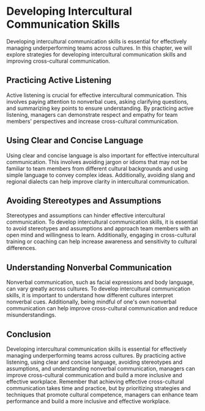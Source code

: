 # Developing Intercultural Communication Skills

Developing intercultural communication skills is essential for effectively managing underperforming teams across cultures. In this chapter, we will explore strategies for developing intercultural communication skills and improving cross-cultural communication.

Practicing Active Listening
---------------------------

Active listening is crucial for effective intercultural communication. This involves paying attention to nonverbal cues, asking clarifying questions, and summarizing key points to ensure understanding. By practicing active listening, managers can demonstrate respect and empathy for team members' perspectives and increase cross-cultural communication.

Using Clear and Concise Language
--------------------------------

Using clear and concise language is also important for effective intercultural communication. This involves avoiding jargon or idioms that may not be familiar to team members from different cultural backgrounds and using simple language to convey complex ideas. Additionally, avoiding slang and regional dialects can help improve clarity in intercultural communication.

Avoiding Stereotypes and Assumptions
------------------------------------

Stereotypes and assumptions can hinder effective intercultural communication. To develop intercultural communication skills, it is essential to avoid stereotypes and assumptions and approach team members with an open mind and willingness to learn. Additionally, engaging in cross-cultural training or coaching can help increase awareness and sensitivity to cultural differences.

Understanding Nonverbal Communication
-------------------------------------

Nonverbal communication, such as facial expressions and body language, can vary greatly across cultures. To develop intercultural communication skills, it is important to understand how different cultures interpret nonverbal cues. Additionally, being mindful of one's own nonverbal communication can help improve cross-cultural communication and reduce misunderstandings.

Conclusion
----------

Developing intercultural communication skills is essential for effectively managing underperforming teams across cultures. By practicing active listening, using clear and concise language, avoiding stereotypes and assumptions, and understanding nonverbal communication, managers can improve cross-cultural communication and build a more inclusive and effective workplace. Remember that achieving effective cross-cultural communication takes time and practice, but by prioritizing strategies and techniques that promote cultural competence, managers can enhance team performance and build a more inclusive and effective workplace.


